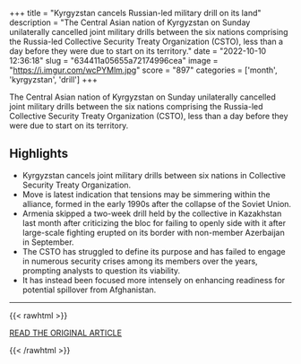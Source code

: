 +++
title = "Kyrgyzstan cancels Russian-led military drill on its land"
description = "The Central Asian nation of Kyrgyzstan on Sunday unilaterally cancelled joint military drills between the six nations comprising the Russia-led Collective Security Treaty Organization (CSTO), less than a day before they were due to start on its territory."
date = "2022-10-10 12:36:18"
slug = "634411a05655a72174996cea"
image = "https://i.imgur.com/wcPYMlm.jpg"
score = "897"
categories = ['month', 'kyrgyzstan', 'drill']
+++

The Central Asian nation of Kyrgyzstan on Sunday unilaterally cancelled joint military drills between the six nations comprising the Russia-led Collective Security Treaty Organization (CSTO), less than a day before they were due to start on its territory.

## Highlights

- Kyrgyzstan cancels joint military drills between six nations in Collective Security Treaty Organization.
- Move is latest indication that tensions may be simmering within the alliance, formed in the early 1990s after the collapse of the Soviet Union.
- Armenia skipped a two-week drill held by the collective in Kazakhstan last month after criticizing the bloc for failing to openly side with it after large-scale fighting erupted on its border with non-member Azerbaijan in September.
- The CSTO has struggled to define its purpose and has failed to engage in numerous security crises among its members over the years, prompting analysts to question its viability.
- It has instead been focused more intensely on enhancing readiness for potential spillover from Afghanistan.

---

{{< rawhtml >}}
  <p class="article-category">
    <a target="_blank" href="https://apnews.com/article/8bd4550ca3831c25990165685a92cac6">READ THE ORIGINAL ARTICLE</a>
  </p>
{{< /rawhtml >}}
